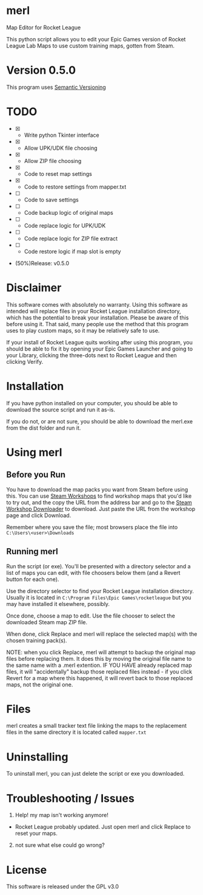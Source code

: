 # merl
Map Editor for Rocket League

This python script allows you to edit your Epic Games version of Rocket League Lab Maps to use custom training maps, gotten from Steam.

# Version 0.5.0
This program uses [Semantic Versioning](http://semver.org)

# TODO
 - [x] - Write python Tkinter interface
 - [x] - Allow UPK/UDK file choosing
 - [x] - Allow ZIP file choosing
 - [x] - Code to reset map settings 
 - [x] - Code to restore settings from mapper.txt
 - [ ] - Code to save settings
 - [ ] - Code backup logic of original maps
 - [ ] - Code replace logic for UPK/UDK
 - [ ] - Code replace logic for ZIP file extract
 - [ ] - Code restore logic if map slot is empty
 - \(50%\)Release: v0.5.0

# Disclaimer
This software comes with absolutely no warranty. Using this software as intended will replace files in your Rocket League installation directory, which has the potential to break your installation. Please be aware of this before using it. That said, many people use the method that this program uses to play custom maps, so it may be relatively safe to use.

If your install of Rocket League quits working after using this program, you should be able to fix it by opening your Epic Games Launcher and going to your Library, clicking the three-dots next to Rocket League and then clicking Verify.

# Installation
If you have python installed on your computer, you should be able to download the source script and run it as-is.

If you do not, or are not sure, you should be able to download the merl.exe from the dist folder and run it.

# Using merl
## Before you Run
You have to download the map packs you want from Steam before using this. You can use [Steam Workshops](https://steamcommunity.com/app/252950/workshop/) to find workshop maps that you'd like to try out, and the copy the URL from the address bar and go to the [Steam Workshop Downloader](https://steamworkshopdownloader.io/) to download. Just paste the URL from the workshop page and click Download.

Remember where you save the file; most browsers place the file into `C:\Users\<user>\Downloads`

## Running merl
Run the script (or exe). You'll be presented with a directory selector and a list of maps you can edit, with file choosers below them (and a Revert button for each one).

Use the directory selector to find your Rocket League installation directory. Usually it is located in `C:\Program Files\Epic Games\rocketleague` but you may have installed it elsewhere, possibly.

Once done, choose a map to edit. Use the file chooser to select the downloaded Steam map ZIP file.

When done, click Replace and merl will replace the selected map(s) with the chosen training pack(s).

NOTE: when you click Replace, merl will attempt to backup the original map files before replacing them. It does this by moving the original file name to the same name with a .merl extention. IF YOU HAVE already replaced map files, it will "accidentally" backup those replaced files instead - if you click Revert for a map where this happened, it will revert back to those replaced maps, not the original one.

# Files
merl creates a small tracker text file linking the maps to the replacement files in the same directory it is located called `mapper.txt`

# Uninstalling
To uninstall merl, you can just delete the script or exe you downloaded.

# Troubleshooting / Issues
1. Help! my map isn't working anymore!
  - Rocket League probably updated. Just open merl and click Replace to reset your maps.
2. not sure what else could go wrong?

# License
This software is released under the GPL v3.0
